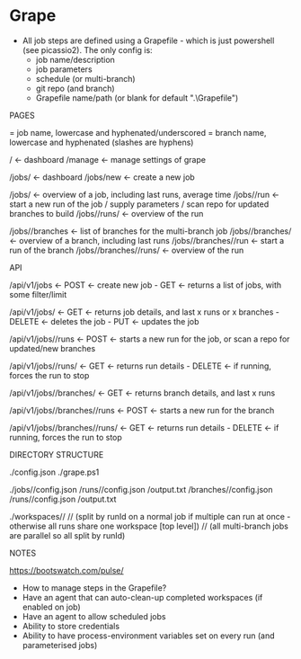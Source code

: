 # Grape

* All job steps are defined using a Grapefile - which is just powershell (see picassio2). The only config is:
    * job name/description
    * job parameters
    * schedule (or multi-branch)
    * git repo (and branch)
    * Grapefile name/path (or blank for default ".\Grapefile")



PAGES

<jobId>       =   job name, lowercase and hyphenated/underscored
<branchId>    =   branch name, lowercase and hyphenated (slashes are hyphens)

/                                                   <- dashboard
/manage                                             <- manage settings of grape

/jobs/                                              <- dashboard
/jobs/new                                           <- create a new job

/jobs/<jobId>                                       <- overview of a job, including last runs, average time
/jobs/<jobId>/run                                   <- start a new run of the job / supply parameters / scan repo for updated branches to build
/jobs/<jobId>/runs/<runId>                          <- overview of the run

/jobs/<jobId>/branches                              <- list of branches for the multi-branch job
/jobs/<jobId>/branches/<branchId>                   <- overview of a branch, including last runs
/jobs/<jobId>/branches/<branchId>/run               <- start a run of the branch
/jobs/<jobId>/branches/<branchId>/runs/<runId>      <- overview of the run




API

/api/v1/jobs                                            <- POST     <- create new job
                                                         - GET      <- returns a list of jobs, with some filter/limit

/api/v1/jobs/<jobId>                                    <- GET      <- returns job details, and last x runs or x branches
                                                         - DELETE   <- deletes the job
                                                         - PUT      <- updates the job

/api/v1/jobs/<jobId>/runs                               <- POST     <- starts a new run for the job, or scan a repo for updated/new branches

/api/v1/jobs/<jobId>/runs/<runId>                       <- GET      <- returns run details
                                                         - DELETE   <- if running, forces the run to stop

/api/v1/jobs/<jobId>/branches/<branchId>                <- GET      <- returns branch details, and last x runs

/api/v1/jobs/<jobId>/branches/<branchId>/runs           <- POST     <- starts a new run for the branch

/api/v1/jobs/<jobId>/branches/<branchId>/runs/<runId>   <- GET      <- returns run details
                                                         - DELETE   <- if running, forces the run to stop




DIRECTORY STRUCTURE

./config.json
./grape.ps1

./jobs/<jobId>/config.json
              /runs/<runId>/config.json
                           /output.txt
              /branches/<branchId>/config.json
                                  /runs/<runId>/config.json
                                               /output.txt

./workspaces/<jobId>/
                    /<runId>/ (split by runId on a normal job if multiple can run at once - otherwise all runs share one workspace [top level])
                    /<branchId>/<runId> (all multi-branch jobs are parallel so all split by runId)



NOTES

https://bootswatch.com/pulse/

* How to manage steps in the Grapefile?
* Have an agent that can auto-clean-up completed workspaces (if enabled on job)
* Have an agent to allow scheduled jobs
* Ability to store credentials
* Ability to have process-environment variables set on every run (and parameterised jobs)